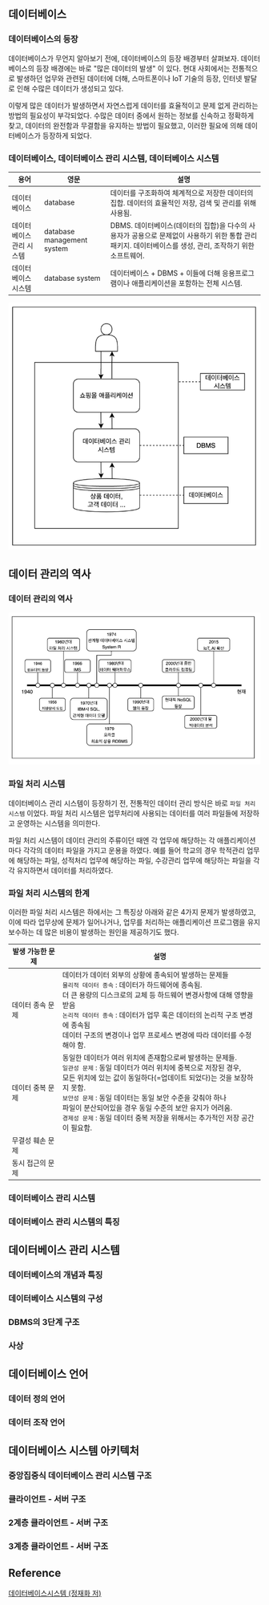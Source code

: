 
## 데이터베이스  

### 데이터베이스의 등장  

데이터베이스가 무언지 알아보기 전에, 데이터베이스의 등장 배경부터 살펴보자. 데이터베이스의 등장 배경에는 바로 "많은 데이터의 발생" 이 있다. 현대 사회에서는 전통적으로 발생하던 업무와 관련된 데이터에 더해, 스마트폰이나 IoT 기술의 등장, 인터넷 발달로 인해 수많은 데이터가 생성되고 있다.  

이렇게 많은 데이터가 발생하면서 자연스럽게 데이터를 효율적이고 문제 없게 관리하는 방법의 필요성이 부각되었다. 수많은 데이터 중에서 원하는 정보를 신속하고 정확하게 찾고, 데이터의 완전함과 무결함을 유지하는 방법이 필요했고, 이러한 필요에 의해 데이터베이스가 등장하게 되었다.  

### 데이터베이스, 데이터베이스 관리 시스템, 데이터베이스 시스템  

|용어|영문|설명|
|---|---|---|
|데이터베이스|database|데이터를 구조화하여 체계적으로 저장한 데이터의 집합. 데이터의 효율적인 저장, 검색 및 관리를 위해 사용됨.|
|데이터베이스 관리 시스템|database management system|DBMS. 데이터베이스(데이터의 집합)을 다수의 사용자가 공용으로 문제없이 사용하기 위한 통합 관리 패키지. 데이터베이스를 생성, 관리, 조작하기 위한 소프트웨어.|
|데이터베이스 시스템|database system|데이터베이스 + DBMS + 이들에 더해 응용프로그램이나 애플리케이션을 포함하는 전체 시스템.|

![](/assets/images/20241211_002_001.png)  




## 데이터 관리의 역사  

### 데이터 관리의 역사  

![](/assets/images/20241211_002_002.png)  

### 파일 처리 시스템  

데이터베이스 관리 시스템이 등장하기 전, 전통적인 데이터 관리 방식은 바로 `파일 처리 시스템` 이었다. 파일 처리 시스템은 업무처리에 사용되는 데이터를 여러 파일들에 저장하고 운영하는 시스템을 의미한다.  

파일 처리 시스템이 데이터 관리의 주류이던 때엔 각 업무에 해당하는 각 애플리케이션마다 각각의 데이터 파일을 가지고 운용을 하였다. 예를 들어 학교의 경우 학적관리 업무에 해당하는 파일, 성적처리 업무에 해당하는 파일, 수강관리 업무에 해당하는 파일을 각각 유지하면서 데이터를 처리하였다.  

### 파일 처리 시스템의 한계   

이러한 파일 처리 시스템은 하에서는 그 특징상 아래와 같은 4가지 문제가 발생하였고, 이에 따라 업무상에 문제가 일어나거나, 업무를 처리하는 애플리케이션 프로그램을 유지보수하는 데 많은 비용이 발생하는 원인을 제공하기도 했다.  

|발생 가능한 문제|설명|
|---|---|
|데이터 종속 문제|데이터가 데이터 외부의 상황에 종속되어 발생하는 문제들<br>`물리적 데이터 종속` : 데이터가 하드웨어에 종속됨.<br>더 큰 용량의 디스크로의 교체 등 하드웨어 변경사항에 대해 영향을 받음<br>`논리적 데이터 종속` : 데이터가 업무 혹은 데이터의 논리적 구조 변경에 종속됨<br>데이터 구조의 변경이나 업무 프로세스 변경에 따라 데이터를 수정해야 함.|
|데이터 중복 문제|동일한 데이터가 여러 위치에 존재함으로써 발생하는 문제들.<br>`일관성 문제` : 동일 데이터가 여러 위치에 중복으로 저장된 경우,<br>모든 위치에 있는 값이 동일하다(=업데이트 되었다)는 것을 보장하지 못함.<br>`보안성 문제` : 동일 데이터는 동일 보안 수준을 갖춰야 하나<br>파일이 분산되어있을 경우 동일 수준의 보안 유지가 어려움.<br>`경제성 문제` : 동일 데이터 중복 저장을 위해서는 추가적인 저장 공간이 필요함.|
|무결성 훼손 문제||
|동시 접근의 문제||

### 데이터베이스 관리 시스템  

### 데이터베이스 관리 시스템의 특징  



## 데이터베이스 관리 시스템  

### 데이터베이스의 개념과 특징  

### 데이터베이스 시스템의 구성  

### DBMS의 3단계 구조  

### 사상  



## 데이터베이스 언어  

### 데이터 정의 언어  

### 데이터 조작 언어  


## 데이터베이스 시스템 아키텍처  

### 중앙집중식 데이터베이스 관리 시스템 구조  

### 클라이언트 - 서버 구조  

### 2계층 클라이언트 - 서버 구조  

### 3계층 클라이언트 - 서버 구조  




## Reference  

[데이터베이스시스템 (정재화 저)](https://search.shopping.naver.com/book/catalog/3247843974)  